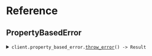 # Reference
## PropertyBasedError
<details><summary><code>client.property_based_error.<a href="/src/api/resources/property_based_error/client.rs">throw_error</a>() -> Result<String, ApiError></code></summary>
<dl>
<dd>

#### 📝 Description

<dl>
<dd>

<dl>
<dd>

GET request that always throws an error
</dd>
</dl>
</dd>
</dl>

#### 🔌 Usage

<dl>
<dd>

<dl>
<dd>

```rust
use seed_error_property::{ClientConfig, ErrorPropertyClient};

#[tokio::main]
async fn main() {
    let config = ClientConfig {
        ..Default::default()
    };
    let client = ErrorPropertyClient::new(config).expect("Failed to build client");
    client.property_based_error.throw_error(None).await;
}
```
</dd>
</dl>
</dd>
</dl>


</dd>
</dl>
</details>
